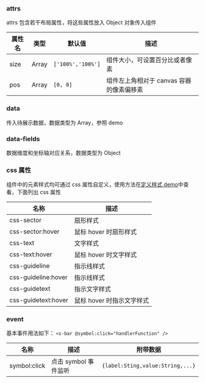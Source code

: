 ### attrs

attrs 包含若干布局属性，将这些属性放入 Object 对象传入组件

| 属性名 | 类型  | 默认值            | 描述                                     |
| ------ | ----- | ----------------- | ---------------------------------------- |
| size   | Array | `['100%','100%']` | 组件大小，可设置百分比或者像素           |
| pos    | Array | `[0, 0]`          | 组件左上角相对于 canvas 容器的像素偏移素 |

### data

传入待展示数据，数据类型为 Array，参照 demo

### data-fields

数据维度和坐标轴对应关系，数据类型为 Object

### css 属性

组件中的元素样式均可通过 css 属性自定义，使用方法在[定义样式 demo](#/demo/pie/style)中查看，下面列出 css 属性

| 名称                | 描述                      |
| ------------------- | ------------------------- |
| css-sector          | 扇形样式                  |
| css-sector:hover    | 鼠标 hover 时扇形样式     |
| css-text            | 文字样式                  |
| css-text:hover      | 鼠标 hover 时文字样式     |
| css-guideline       | 指示线样式                |
| css-guideline:hover | 指示线样式                |
| css-guidetext       | 指示文字样式              |
| css-guidetext:hover | 鼠标 hover 时指示文字样式 |

### event

基本事件用法如下：
`<s-bar @symbol:click="handlerFunction" />`

| 名称         | 描述                 | 附带数据                         |
| ------------ | -------------------- | -------------------------------- |
| symbol:click | 点击 symbol 事件监听 | `{label:Sting,value:String,...}` |
